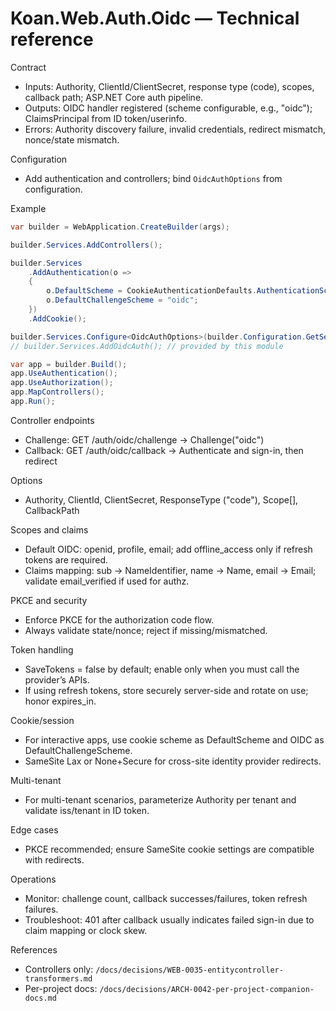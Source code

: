 # Koan.Web.Auth.Oidc — Technical reference

Contract
- Inputs: Authority, ClientId/ClientSecret, response type (code), scopes, callback path; ASP.NET Core auth pipeline.
- Outputs: OIDC handler registered (scheme configurable, e.g., "oidc"); ClaimsPrincipal from ID token/userinfo.
- Errors: Authority discovery failure, invalid credentials, redirect mismatch, nonce/state mismatch.

Configuration
- Add authentication and controllers; bind `OidcAuthOptions` from configuration.

Example
```csharp
var builder = WebApplication.CreateBuilder(args);

builder.Services.AddControllers();

builder.Services
    .AddAuthentication(o =>
    {
        o.DefaultScheme = CookieAuthenticationDefaults.AuthenticationScheme;
        o.DefaultChallengeScheme = "oidc";
    })
    .AddCookie();

builder.Services.Configure<OidcAuthOptions>(builder.Configuration.GetSection("Auth:Providers:Oidc"));
// builder.Services.AddOidcAuth(); // provided by this module

var app = builder.Build();
app.UseAuthentication();
app.UseAuthorization();
app.MapControllers();
app.Run();
```

Controller endpoints
- Challenge: GET /auth/oidc/challenge → Challenge("oidc")
- Callback: GET /auth/oidc/callback → Authenticate and sign-in, then redirect

Options
- Authority, ClientId, ClientSecret, ResponseType ("code"), Scope[], CallbackPath

Scopes and claims
- Default OIDC: openid, profile, email; add offline_access only if refresh tokens are required.
- Claims mapping: sub → NameIdentifier, name → Name, email → Email; validate email_verified if used for authz.

PKCE and security
- Enforce PKCE for the authorization code flow.
- Always validate state/nonce; reject if missing/mismatched.

Token handling
- SaveTokens = false by default; enable only when you must call the provider’s APIs.
- If using refresh tokens, store securely server-side and rotate on use; honor expires_in.

Cookie/session
- For interactive apps, use cookie scheme as DefaultScheme and OIDC as DefaultChallengeScheme.
- SameSite Lax or None+Secure for cross-site identity provider redirects.

Multi-tenant
- For multi-tenant scenarios, parameterize Authority per tenant and validate iss/tenant in ID token.

Edge cases
- PKCE recommended; ensure SameSite cookie settings are compatible with redirects.

Operations
- Monitor: challenge count, callback successes/failures, token refresh failures.
- Troubleshoot: 401 after callback usually indicates failed sign-in due to claim mapping or clock skew.

References
- Controllers only: `/docs/decisions/WEB-0035-entitycontroller-transformers.md`
- Per-project docs: `/docs/decisions/ARCH-0042-per-project-companion-docs.md`